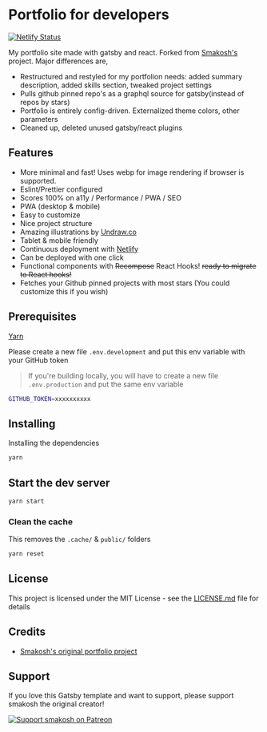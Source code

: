 # Portfolio for developers

[![Netlify Status](https://api.netlify.com/api/v1/badges/d43853ed-10d4-4114-a64e-e4283d3677b2/deploy-status)](https://app.netlify.com/sites/krajeswaran/deploys)

My portfolio site made with gatsby and react. Forked from [Smakosh's](https://github.com/smakosh/gatsby-portfolio-dev) project. Major differences are,

- Restructured and restyled for my portfolion needs: added summary description, added skills section, tweaked project settings
- Pulls github pinned repo's as a graphql source for gatsby(instead of repos by stars)
- Portfolio is entirely config-driven. Externalized theme colors, other parameters
- Cleaned up, deleted unused gatsby/react plugins

## Features

- More minimal and fast! Uses webp for image rendering if browser is supported.
- Eslint/Prettier configured
- Scores 100% on a11y / Performance / PWA / SEO
- PWA (desktop & mobile)
- Easy to customize
- Nice project structure
- Amazing illustrations by [Undraw.co](https://undraw.co)
- Tablet & mobile friendly
- Continuous deployment with [Netlify](https://netlify.com)
- Can be deployed with one click
- Functional components with ~~Recompose~~ React Hooks! ~~ready to migrate to React hooks!~~
- Fetches your Github pinned projects with most stars (You could customize this if you wish)

## Prerequisites

[Yarn](https://yarnpkg.com/en/)

Please create a new file `.env.development` and put this env variable with your GitHub token

> If you're building locally, you will have to create a new file `.env.production` and put the same env variable

```bash
GITHUB_TOKEN=xxxxxxxxxx
```

## Installing

Installing the dependencies

```bash
yarn
```

## Start the dev server

```bash
yarn start
```

### Clean the cache

This removes the `.cache/` & `public/` folders

```bash
yarn reset
```

## License

This project is licensed under the MIT License - see the [LICENSE.md](LICENSE.md) file for details

## Credits

- [Smakosh's original portfolio project](https://github.com/smakosh/gatsby-portfolio-dev)

## Support

If you love this Gatsby template and want to support, please support smakosh the original creator!

[![Support smakosh on Patreon](https://c5.patreon.com/external/logo/become_a_patron_button.png)](https://www.patreon.com/smakosh)
